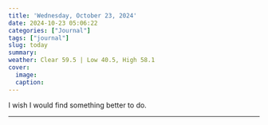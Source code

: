 ```yaml
---
title: 'Wednesday, October 23, 2024'
date: 2024-10-23 05:06:22
categories: ["Journal"]
tags: ["journal"]
slug: today
summary:
weather: Clear 59.5 | Low 40.5, High 58.1
cover:
  image:
  caption:
---
```


I wish I would find something better to do.

----

